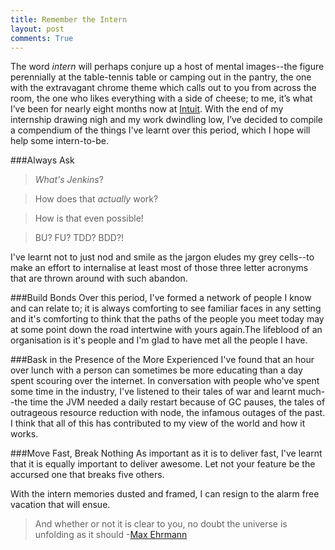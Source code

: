 ```yaml
---
title: Remember the Intern
layout: post
comments: True
---
```


The word *intern* will perhaps conjure up a host of mental images--the figure perennially at the table-tennis table or camping out in the pantry, the one with the extravagant chrome theme which calls out to you from across the room, the one who likes everything with a side of cheese; to me, it’s what I’ve been for nearly eight months now at  [Intuit](http://www.intuit.in). With the end of my internship drawing nigh and my work dwindling low, I’ve decided to compile a compendium of the things I've learnt over this period, which I hope will help some intern-to-be.

###Always Ask
>*What's Jenkins*?

>How does that *actually* work?

>How is that even possible!

>BU? FU? TDD? BDD?!

I've learnt not to just nod and smile as the jargon eludes my grey cells--to make an effort to internalise at least most of those three letter acronyms that are thrown around with such abandon.

###Build Bonds
Over this period, I've formed a network of people I know and can relate to; it is always comforting to see familiar faces in any setting and it's comforting to think that the paths of the people you meet today may at some point down the road intertwine with yours again.The lifeblood of an organisation is it's people and I'm glad to have met all the people I have.


###Bask in the Presence of the More Experienced
I've found that an hour over lunch with a person can sometimes be more educating than a day spent scouring over the internet. In conversation with people who've spent some time in the industry, I've listened to their tales of war and learnt much--the time the JVM needed a daily restart because of GC pauses, the tales of outrageous resource reduction with node, the infamous outages of the past. I think that all of this has contributed to my view of the world and how it works.

###Move Fast, Break Nothing
As important as it is to deliver fast, I've learnt that it is equally important to deliver awesome. Let not your feature be the accursed one that breaks five others. 

With the intern memories dusted and framed, I can resign to the alarm free vacation that will ensue.

>And whether or not it is clear to you, no doubt the universe is unfolding as it should
-[Max Ehrmann](http://mwkworks.com/desiderata.html)



